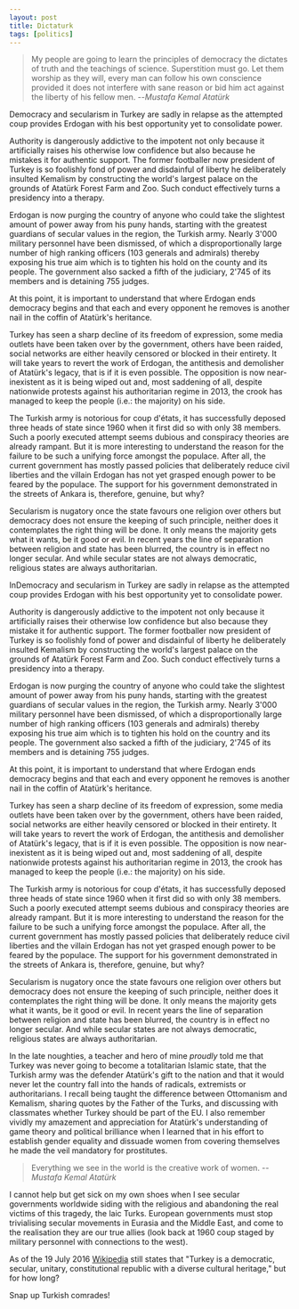```yaml
---
layout: post 
title: Dictaturk
tags: [politics]
---
```

> My people are going to learn the principles of democracy the dictates of truth and the teachings of science. Superstition must go. Let them worship as they will, every man can follow his own conscience provided it does not interfere with sane reason or bid him act against the liberty of his fellow men.
>   --<cite>Mustafa Kemal Atatürk</cite>

Democracy and secularism in Turkey are sadly in relapse as the attempted coup provides Erdogan with his best opportunity yet to consolidate power. 

Authority is dangerously addictive to the impotent not only because it artificially raises his otherwise low confidence but also because he mistakes it for authentic support. The former footballer now president of Turkey is so foolishly fond of power and disdainful of liberty he deliberately insulted Kemalism by constructing the world's largest palace on the grounds of Atatürk Forest Farm and Zoo. Such conduct effectively turns a presidency into a therapy.

Erdogan is now purging the country of anyone who could take the slightest amount of power away from his puny hands, starting with the greatest guardians of secular values in the region, the Turkish army. Nearly 3'000 military personnel have been dismissed, of which a disproportionally large number of high ranking officers (103 generals and admirals) thereby exposing his true aim which is to tighten his hold on the county and its people. The government also sacked a fifth of the judiciary, 2'745 of its members and is detaining 755 judges.

At this point, it is important to understand that where Erdogan ends democracy begins and that each and every opponent he removes is another nail in the coffin of Atatürk's heritance.

Turkey has seen a sharp decline of its freedom of expression, some media outlets have been taken over by the government, others have been raided, social networks are either heavily censored or blocked in their entirety. It will take years to revert the work of Erdogan, the antithesis and demolisher of Atatürk's legacy, that is if it is even possible. The opposition is now near-inexistent as it is being wiped out and, most saddening of all, despite nationwide protests against his authoritarian regime in 2013, the crook has managed to keep the people (i.e.: the majority) on his side. 

The Turkish army is notorious for coup d'états, it has successfully deposed three heads of state since 1960 when it first did so with only 38 members. Such a poorly executed attempt seems dubious and conspiracy theories are already rampant. But it is more interesting to understand the reason for the failure to be such a unifying force amongst the populace. After all, the current government has mostly passed policies that deliberately reduce civil liberties and the villain Erdogan has not yet grasped enough power to be feared by the populace. The support for his government demonstrated in the streets of Ankara is, therefore, genuine, but why? 

Secularism is nugatory once the state favours one religion over others but democracy does not ensure the keeping of such principle, neither does it contemplates the right thing will be done. It only means the majority gets what it wants, be it good or evil. In recent years the line of separation between religion and state has been blurred, the country is in effect no longer secular. And while secular states are not always democratic, religious states are always authoritarian. 

InDemocracy and secularism in Turkey are sadly in relapse as the attempted coup provides Erdogan with his best opportunity yet to consolidate power. 

Authority is dangerously addictive to the impotent not only because it artificially raises their otherwise low confidence but also because they mistake it for authentic support. The former footballer now president of Turkey is so foolishly fond of power and disdainful of liberty he deliberately insulted Kemalism by constructing the world's largest palace on the grounds of Atatürk Forest Farm and Zoo. Such conduct effectively turns a presidency into a therapy.

Erdogan is now purging the country of anyone who could take the slightest amount of power away from his puny hands, starting with the greatest guardians of secular values in the region, the Turkish army. Nearly 3'000 military personnel have been dismissed, of which a disproportionally large number of high ranking officers (103 generals and admirals) thereby exposing his true aim which is to tighten his hold on the country and its people. The government also sacked a fifth of the judiciary, 2'745 of its members and is detaining 755 judges.

At this point, it is important to understand that where Erdogan ends democracy begins and that each and every opponent he removes is another nail in the coffin of Atatürk's heritance.

Turkey has seen a sharp decline of its freedom of expression, some media outlets have been taken over by the government, others have been raided, social networks are either heavily censored or blocked in their entirety. It will take years to revert the work of Erdogan, the antithesis and demolisher of Atatürk's legacy, that is if it is even possible. The opposition is now near-inexistent as it is being wiped out and, most saddening of all, despite nationwide protests against his authoritarian regime in 2013, the crook has managed to keep the people (i.e.: the majority) on his side. 

The Turkish army is notorious for coup d'états, it has successfully deposed three heads of state since 1960 when it first did so with only 38 members. Such a poorly executed attempt seems dubious and conspiracy theories are already rampant. But it is more interesting to understand the reason for the failure to be such a unifying force amongst the populace. After all, the current government has mostly passed policies that deliberately reduce civil liberties and the villain Erdogan has not yet grasped enough power to be feared by the populace. The support for his government demonstrated in the streets of Ankara is, therefore, genuine, but why? 

Secularism is nugatory once the state favours one religion over others but democracy does not ensure the keeping of such principle, neither does it contemplates the right thing will be done. It only means the majority gets what it wants, be it good or evil. In recent years the line of separation between religion and state has been blurred, the country is in effect no longer secular. And while secular states are not always democratic, religious states are always authoritarian. 

In the late noughties, a teacher and hero of mine *proudly* told me that Turkey was never going to become a totalitarian Islamic state, that the Turkish army was the defender Atatürk's gift to the nation and that it would never let the country fall into the hands of radicals, extremists or authoritarians. I recall being taught the difference between Ottomanism and Kemalism, sharing quotes by the Father of the Turks, and discussing with classmates whether Turkey should be part of the EU. I also remember vividly my amazement and appreciation for Atatürk's understanding of game theory and political brilliance when I learned that in his effort to establish gender equality and dissuade women from covering themselves he made the veil mandatory for prostitutes. 

> Everything we see in the world is the creative work of women.
> --<cite>Mustafa Kemal Atatürk</cite>

I cannot help but get sick on my own shoes when I see secular governments worldwide siding with the religious and abandoning the real victims of this tragedy, the laic Turks. European governments must stop trivialising secular movements in Eurasia and the Middle East, and come to the realisation they are our true allies (look back at 1960 coup staged by military personnel with connections to the west).

As of the 19 July 2016 [Wikipedia](https://en.wikipedia.org/wiki/Turkey) still states that "Turkey is a democratic, secular, unitary, constitutional republic with a diverse cultural heritage," but for how long?

Snap up Turkish comrades!